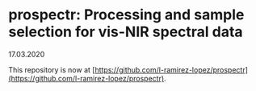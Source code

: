 # prospectr: Processing and sample selection for vis-NIR spectral data

17.03.2020

This repository is now at [https://github.com/l-ramirez-lopez/prospectr](https://github.com/l-ramirez-lopez/prospectr).

